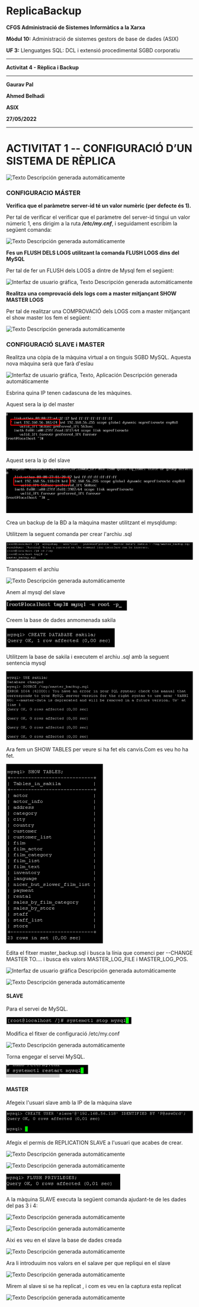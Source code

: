 # ReplicaBackup
**CFGS Administració de Sistemes Informàtics a la Xarxa**

**Mòdul 10:** Administració de sistemes gestors de base de dades (ASIX)

**UF 3:** Llenguatges SQL: DCL i extensió procedimental SGBD corporatiu


***


**Activitat 4 - Rèplica i Backup**


***

**Gaurav Pal**

**Ahmed Belhadi**

**ASIX**

**27/05/2022**
***

# **ACTIVITAT 1 -- CONFIGURACIÓ D’UN SISTEMA DE RÈPLICA**
![Texto Descripción generada
automáticamente](https://github.com/ahmedwaix/ReplicaBackup/blob/main/imagenes/configuracio.png)
### **CONFIGURACIO MÁSTER**

**Verifica que el paràmetre server-id té un valor numèric (per defecte és
1).**

Per tal de verificar el verificar que el paràmetre del server-id tingui un valor númeric 1, ens dirigim a la ruta ***/etc/my.cnf***, i seguidament escribim la següent comanda:

![Texto Descripción generada
automáticamente](https://github.com/ahmedwaix/ReplicaBackup/blob/main/imagenes/image1.png)

**Fes un FLUSH DELS LOGS utilitzant la comanda FLUSH LOGS dins del MySQL**

Per tal de fer un FLUSH dels LOGS a dintre de Mysql fem el següent:

![Interfaz de usuario gráfica, Texto Descripción generada
automáticamente](https://github.com/ahmedwaix/ReplicaBackup/blob/main/imagenes/image2.png)

**Realitza una comprovació dels logs com a master mitjançant SHOW MASTER LOGS**

Per tal de realitzar una COMPROVACIÓ dels LOGS com a master mitjançant el show master los fem el següent:

![Texto Descripción generada
automáticamente](https://github.com/ahmedwaix/ReplicaBackup/blob/main/imagenes/image3.png)

### **CONFIGURACIÓ SLAVE i MASTER**

Realitza una còpia de la màquina virtual a on tinguis SGBD MySQL.
Aquesta nova màquina serà que farà d'eslau

![Interfaz de usuario gráfica, Texto, Aplicación Descripción generada
automáticamente](https://github.com/ahmedwaix/ReplicaBackup/blob/main/imagenes/image4.png)

Esbrina quina IP tenen cadascuna de les màquines.

Aquest sera la ip del master

![Texto Descripción generada automáticamente](https://github.com/ahmedwaix/ReplicaBackup/blob/main/imagenes/image5.png)

Aquest sera la ip del slave

![Texto Descripción generada automáticamente](https://github.com/ahmedwaix/ReplicaBackup/blob/main/imagenes/image6.png)

Crea un backup de la BD a la màquina master utilitzant el mysqldump:

Utilitzem la seguent comanda per crear l'archiu .sql  

![](https://github.com/ahmedwaix/ReplicaBackup/blob/main/imagenes/image7.png)

Transpasem el archiu

![Texto Descripción generada
automáticamente](https://github.com/ahmedwaix/ReplicaBackup/blob/main/imagenes/image8.png)

Anem al mysql del slave

![](https://github.com/ahmedwaix/ReplicaBackup/blob/main/imagenes/image9.png)

Creem la base de dades anmomenada sakila
 
![](https://github.com/ahmedwaix/ReplicaBackup/blob/main/imagenes/image65.png)

 Utilitzem la base de sakila i executem el archiu .sql amb la seguent sentencia mysql

![](https://github.com/ahmedwaix/ReplicaBackup/blob/main/imagenes/image10.png)

Ara fem un SHOW TABLES per veure si ha fet els canvis.Com es veu ho ha fet.

![](https://github.com/ahmedwaix/ReplicaBackup/blob/main/imagenes/image66.png)

Edita el fitxer master_backup.sql i busca la línia que comenci per
\--CHANGE MASTER TO\.... i busca els valors MASTER_LOG_FILE i
MASTER_LOG_POS.

![Interfaz de usuario gráfica Descripción generada
automáticamente](https://github.com/ahmedwaix/ReplicaBackup/blob/main/imagenes/image11.png)

![Texto Descripción generada
automáticamente](https://github.com/ahmedwaix/ReplicaBackup/blob/main/imagenes/image12.png)

#### **SLAVE**

Para el servei de MySQL.

![](https://github.com/ahmedwaix/ReplicaBackup/blob/main/imagenes/image13.png)

Modifica el fitxer de configuració /etc/my.conf

![Texto Descripción generada
automáticamente](https://github.com/ahmedwaix/ReplicaBackup/blob/main/imagenes/image14.png)

Torna engegar el servei MySQL.

![](https://github.com/ahmedwaix/ReplicaBackup/blob/main/imagenes/image15.png)

#### **MASTER**

Afegeix l\'usuari slave amb la IP de la màquina slave

![](https://github.com/ahmedwaix/ReplicaBackup/blob/main/imagenes/image16.png)

Afegix el permís de REPLICATION SLAVE a l\'usuari que acabes de crear.

![Texto Descripción generada
automáticamente](https://github.com/ahmedwaix/ReplicaBackup/blob/main/imagenes/image17.png)

![Texto Descripción generada
automáticamente](https://github.com/ahmedwaix/ReplicaBackup/blob/main/imagenes/image18.png)

![](https://github.com/ahmedwaix/ReplicaBackup/blob/main/imagenes/image19.png)

A la màquina SLAVE executa la següent comanda ajudant-te de les dades
del pas 3 i 4:

![Texto Descripción generada
automáticamente](https://github.com/ahmedwaix/ReplicaBackup/blob/main/imagenes/image20.png)

![Texto Descripción generada
automáticamente](https://github.com/ahmedwaix/ReplicaBackup/blob/main/imagenes/image21.png)

Aixi es veu en el slave la base de dades creada

![Texto Descripción generada
automáticamente](https://github.com/ahmedwaix/ReplicaBackup/blob/main/imagenes/image22.png)

Ara li introduuim nos valors en el salave per que repliqui en el slave

![Texto Descripción generada
automáticamente](https://github.com/ahmedwaix/ReplicaBackup/blob/main/imagenes/image23.png)

Mirem al slave si se ha replicat , i com es veu en la captura esta
replicat

![Texto Descripción generada
automáticamente](https://github.com/ahmedwaix/ReplicaBackup/blob/main/imagenes/image24.png)
